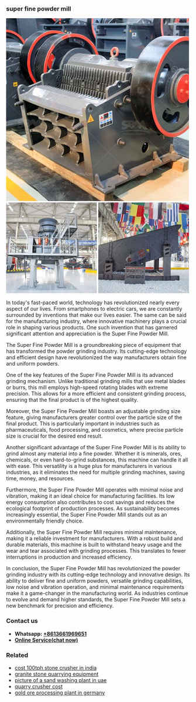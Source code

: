 <h3>super fine powder mill</h3><img src='1702950595.jpg' alt=''><p>In today's fast-paced world, technology has revolutionized nearly every aspect of our lives. From smartphones to electric cars, we are constantly surrounded by inventions that make our lives easier. The same can be said for the manufacturing industry, where innovative machinery plays a crucial role in shaping various products. One such invention that has garnered significant attention and appreciation is the Super Fine Powder Mill.</p><p>The Super Fine Powder Mill is a groundbreaking piece of equipment that has transformed the powder grinding industry. Its cutting-edge technology and efficient design have revolutionized the way manufacturers obtain fine and uniform powders.</p><p>One of the key features of the Super Fine Powder Mill is its advanced grinding mechanism. Unlike traditional grinding mills that use metal blades or burrs, this mill employs high-speed rotating blades with extreme precision. This allows for a more efficient and consistent grinding process, ensuring that the final product is of the highest quality.</p><p>Moreover, the Super Fine Powder Mill boasts an adjustable grinding size feature, giving manufacturers greater control over the particle size of the final product. This is particularly important in industries such as pharmaceuticals, food processing, and cosmetics, where precise particle size is crucial for the desired end result.</p><p>Another significant advantage of the Super Fine Powder Mill is its ability to grind almost any material into a fine powder. Whether it is minerals, ores, chemicals, or even hard-to-grind substances, this machine can handle it all with ease. This versatility is a huge plus for manufacturers in various industries, as it eliminates the need for multiple grinding machines, saving time, money, and resources.</p><p>Furthermore, the Super Fine Powder Mill operates with minimal noise and vibration, making it an ideal choice for manufacturing facilities. Its low energy consumption also contributes to cost savings and reduces the ecological footprint of production processes. As sustainability becomes increasingly essential, the Super Fine Powder Mill stands out as an environmentally friendly choice.</p><p>Additionally, the Super Fine Powder Mill requires minimal maintenance, making it a reliable investment for manufacturers. With a robust build and durable materials, this machine is built to withstand heavy usage and the wear and tear associated with grinding processes. This translates to fewer interruptions in production and increased efficiency.</p><p>In conclusion, the Super Fine Powder Mill has revolutionized the powder grinding industry with its cutting-edge technology and innovative design. Its ability to deliver fine and uniform powders, versatile grinding capabilities, low noise and vibration operation, and minimal maintenance requirements make it a game-changer in the manufacturing world. As industries continue to evolve and demand higher standards, the Super Fine Powder Mill sets a new benchmark for precision and efficiency.</p><h3>Contact us</h3><ul><li><strong>Whatsapp:&nbsp;<a href="https://wa.me/8613661969651">+8613661969651</a></strong></li><li><a href="https://swt.shibang-china.com/?git&amp;zhl&amp;super fine powder mill"><strong>Online Service(chat now)</strong></a></li></ul><h3>Related</h3><ul><li><a href='cost 100tph stone crusher in india.md'>cost 100tph stone crusher in india</a></li><li><a href='granite stone quarrying equipment.md'>granite stone quarrying equipment</a></li><li><a href='picture of a sand washing plant in uae.md'>picture of a sand washing plant in uae</a></li><li><a href='quarry crusher cost.md'>quarry crusher cost</a></li><li><a href='gold ore processing plant in germany.md'>gold ore processing plant in germany</a></li></ul>
